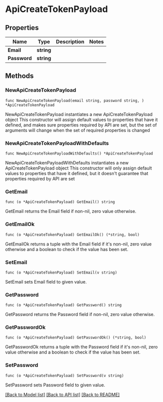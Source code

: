 # ApiCreateTokenPayload

## Properties

Name | Type | Description | Notes
------------ | ------------- | ------------- | -------------
**Email** | **string** |  | 
**Password** | **string** |  | 

## Methods

### NewApiCreateTokenPayload

`func NewApiCreateTokenPayload(email string, password string, ) *ApiCreateTokenPayload`

NewApiCreateTokenPayload instantiates a new ApiCreateTokenPayload object
This constructor will assign default values to properties that have it defined,
and makes sure properties required by API are set, but the set of arguments
will change when the set of required properties is changed

### NewApiCreateTokenPayloadWithDefaults

`func NewApiCreateTokenPayloadWithDefaults() *ApiCreateTokenPayload`

NewApiCreateTokenPayloadWithDefaults instantiates a new ApiCreateTokenPayload object
This constructor will only assign default values to properties that have it defined,
but it doesn't guarantee that properties required by API are set

### GetEmail

`func (o *ApiCreateTokenPayload) GetEmail() string`

GetEmail returns the Email field if non-nil, zero value otherwise.

### GetEmailOk

`func (o *ApiCreateTokenPayload) GetEmailOk() (*string, bool)`

GetEmailOk returns a tuple with the Email field if it's non-nil, zero value otherwise
and a boolean to check if the value has been set.

### SetEmail

`func (o *ApiCreateTokenPayload) SetEmail(v string)`

SetEmail sets Email field to given value.


### GetPassword

`func (o *ApiCreateTokenPayload) GetPassword() string`

GetPassword returns the Password field if non-nil, zero value otherwise.

### GetPasswordOk

`func (o *ApiCreateTokenPayload) GetPasswordOk() (*string, bool)`

GetPasswordOk returns a tuple with the Password field if it's non-nil, zero value otherwise
and a boolean to check if the value has been set.

### SetPassword

`func (o *ApiCreateTokenPayload) SetPassword(v string)`

SetPassword sets Password field to given value.



[[Back to Model list]](../README.md#documentation-for-models) [[Back to API list]](../README.md#documentation-for-api-endpoints) [[Back to README]](../README.md)


